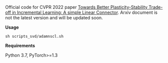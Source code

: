 Official code for CVPR 2022 paper [Towards Better Plasticity-Stability Trade-off in Incremental Learning: A simple
Linear Connector](https://arxiv.org/pdf/2110.07905.pdf). Arxiv document is not the latest version and will be updated soon.

**Usage**

```
sh scripts_svd/adamnscl.sh
```

**Requirements**

Python 3.7, PyTorch>=1.3
